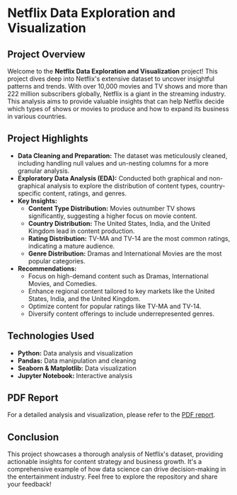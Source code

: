 # Netflix Data Exploration and Visualization

## Project Overview

Welcome to the **Netflix Data Exploration and Visualization** project! This project dives deep into Netflix's extensive dataset to uncover insightful patterns and trends. With over 10,000 movies and TV shows and more than 222 million subscribers globally, Netflix is a giant in the streaming industry. This analysis aims to provide valuable insights that can help Netflix decide which types of shows or movies to produce and how to expand its business in various countries.

## Project Highlights

- **Data Cleaning and Preparation:** The dataset was meticulously cleaned, including handling null values and un-nesting columns for a more granular analysis.
- **Exploratory Data Analysis (EDA):** Conducted both graphical and non-graphical analysis to explore the distribution of content types, country-specific content, ratings, and genres.
- **Key Insights:**
  - **Content Type Distribution:** Movies outnumber TV shows significantly, suggesting a higher focus on movie content.
  - **Country Distribution:** The United States, India, and the United Kingdom lead in content production.
  - **Rating Distribution:** TV-MA and TV-14 are the most common ratings, indicating a mature audience.
  - **Genre Distribution:** Dramas and International Movies are the most popular categories.
- **Recommendations:**
  - Focus on high-demand content such as Dramas, International Movies, and Comedies.
  - Enhance regional content tailored to key markets like the United States, India, and the United Kingdom.
  - Optimize content for popular ratings like TV-MA and TV-14.
  - Diversify content offerings to include underrepresented genres.

## Technologies Used

- **Python:** Data analysis and visualization
- **Pandas:** Data manipulation and cleaning
- **Seaborn & Matplotlib:** Data visualization
- **Jupyter Notebook:** Interactive analysis

## PDF Report

For a detailed analysis and visualization, please refer to the [PDF report](https://github.com/mmanishachakraborty/Netflix-Data-Exploration/blob/main/Business%20Case_%20Netflix%20-%20Data%20Exploration%20and%20Visualisation.ipynb%20-%20Colab(1).pdf).

## Conclusion

This project showcases a thorough analysis of Netflix's dataset, providing actionable insights for content strategy and business growth. It's a comprehensive example of how data science can drive decision-making in the entertainment industry. Feel free to explore the repository and share your feedback!
